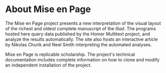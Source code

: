 # About Mise en Page #

The Mise en Page project presents a new interpretation of the visual layout of the richest and oldest complete manuscript of the *Iliad*.  The programs hosted here query data published by the Homer Multitext project, and analyze the results automatically.  The site also hosts an interactive article by Nikolas Churik and Neel Smith interpreting the  automated analyses.

Mise en Page is replicable scholarship.  The project's technical documentation includes complete information on how to clone and modify an independent installation of the project.
